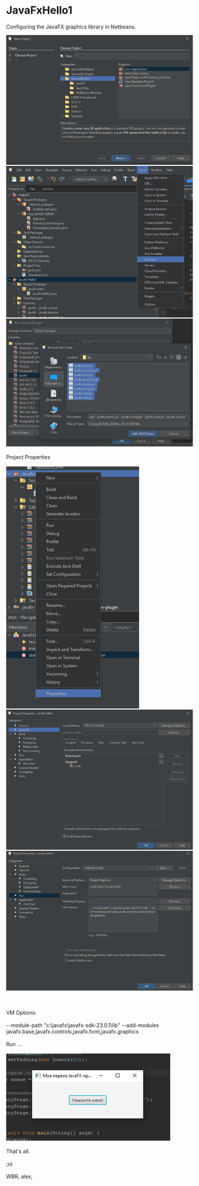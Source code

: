 # JavaFxHello1
Configuring the JavaFX graphics library in Netbeans.


![Create New Project](https://github.com/tnsr1/JavaFxHello1/blob/main/images/NewProject.png)
![Configre Libraries](https://github.com/tnsr1/JavaFxHello1/blob/main/images/ToolLibraries.png)
![Configre Libraries](https://github.com/tnsr1/JavaFxHello1/blob/main/images/ToolLibrariesAdd.png)
<br><br>
Project Properties
<br><br>
![Open Project Properties](https://github.com/tnsr1/JavaFxHello1/blob/main/images/ProjectProperties.png)
![Add Project Libraries](https://github.com/tnsr1/JavaFxHello1/blob/main/images/ProjectLibraries.png)
![Add VM Options](https://github.com/tnsr1/JavaFxHello1/blob/main/images/RunLibraries.png)

<br><br>
VM Options:
<br><br>
--module-path "c:\javafx\javafx-sdk-23.0.1\lib" --add-modules javafx.base,javafx.controls,javafx.fxml,javafx.graphics
<br><br>
Run ...
<br><br>
![Run](https://github.com/tnsr1/JavaFxHello1/blob/main/images/Launch.png)
<br><br>
That's all.
<br><br>
;o)
<br><br>
WBR, alex;
